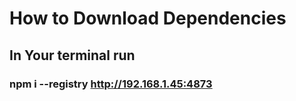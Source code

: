 # How to Download Dependencies
## In Your terminal run
### npm i --registry http://192.168.1.45:4873